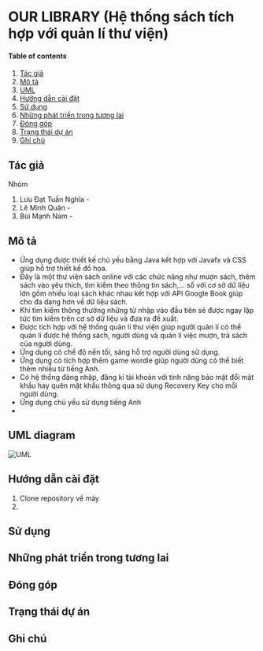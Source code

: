 # OUR LIBRARY (Hệ thống sách tích hợp với quản lí thư viện)
#### Table of contents
1. [Tác giả](#author)
2. [Mô tả](#description)
3. [UML](#uml)
4. [Hướng dẫn cài đặt](#install)
5. [Sử dụng](#usage)
6. [Những phát triển trong tương lai](#improvemnets)
7. [Đóng góp](#contribute)
8. [Trạng thái dự án](#status)
9. [Ghi chú](#note)
## Tác giả <a name="author"></a>
Nhóm 
1. Lưu Đạt Tuấn Nghĩa - 
2. Lê Minh Quân - 
3. Bùi Mạnh Nam -
## Mô tả <a name="description"></a>
- Ứng dụng được thiết kế chủ yếu bằng Java kết hợp với Javafx và CSS giúp hỗ trợ thiết kế đồ họa.
- Đây là một thư viện sách online với các chức năng như mượn sách, thêm sách vào yêu thích, tìm kiếm theo thông tin sách,... số với cơ sở dữ liệu lớn gồm nhiều loại sách khác nhau kết hợp với API Google Book giúp cho đa dạng hơn về dữ liệu sách.
- Khi tìm kiếm thông thường những từ nhập vào đầu tiên sẽ được ngay lập tức tìm kiếm trên cơ sở dữ liệu và đưa ra đề xuất.
- Được tích hợp với hệ thống quản lí thư viện giúp người quản lí có thể quản lí được hệ thống sách, người dùng và quản lí việc mượn, trả sách của người dùng.
- Ứng dụng có chế độ nền tối, sáng hỗ trợ người dùng sử dụng.
- Ứng dụng có tích hợp thêm game wordle giúp người dùng có thể biết thêm nhiều từ tiếng Anh.
- Có hệ thống đăng nhập, đăng kí tài khoản với tính năng bảo mật đổi mật khẩu hay quên mật khẩu thông qua sử dụng Recovery Key cho mỗi người dùng.
- Ứng dụng chủ yếu sử dụng tiếng Anh
- 
## UML diagram <a name="uml"></a>
![UML](https://i.imgur.com/eq2REkk.png)
## Hướng dẫn cài đặt <a name="install"></a>
1. Clone repository về máy
2. 
## Sử dụng <a name="usage"></a>
## Những phát triển trong tương lai <a name="improvemnets"></a>
## Đóng góp <a name="contribute"></a>
## Trạng thái dự án <a name="status"></a>
## Ghi chú <a name="note"></a>
